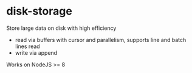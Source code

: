 # disk-storage

Store large data on disk with high efficiency

- read via buffers with cursor and parallelism, supports line and batch lines read
- write via append

Works on NodeJS >= 8

